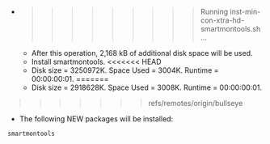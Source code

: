 * >>>>>>>>> Running inst-min-con-xtra-hd-smartmontools.sh ...
  * After this operation, 2,168 kB of additional disk space will be used.
  * Install smartmontools.
<<<<<<< HEAD
  * Disk size = 3250972K. Space Used = 3004K. Runtime = 00:00:00:01.
=======
  * Disk size = 2918628K. Space Used = 3008K. Runtime = 00:00:00:01.
>>>>>>> refs/remotes/origin/bullseye
  * The following NEW packages will be installed:
  ```bash
smartmontools
  ```
